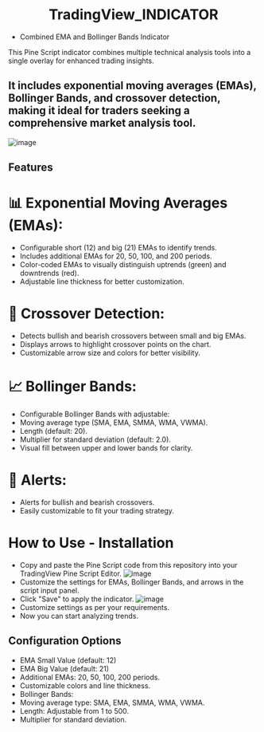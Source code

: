 ﻿<div style="text-align: center;"> 
 <h1>
 TradingView_INDICATOR
 </h1>
</div>
 
- Combined EMA and Bollinger Bands Indicator

This Pine Script indicator combines multiple technical analysis tools into a single overlay for enhanced trading insights.

It includes exponential moving averages (EMAs), Bollinger Bands, and crossover detection, making it ideal for traders seeking a comprehensive market analysis tool.
---
![image](https://github.com/user-attachments/assets/495a4bd6-fad9-4a4b-a35c-a76d64468b4e)

## Features
  
# 📊 Exponential Moving Averages (EMAs):
- Configurable short (12) and big (21) EMAs to identify trends.
- Includes additional EMAs for 20, 50, 100, and 200 periods.
- Color-coded EMAs to visually distinguish uptrends (green) and downtrends (red).
- Adjustable line thickness for better customization.
# 🚀 Crossover Detection:
- Detects bullish and bearish crossovers between small and big EMAs.
- Displays arrows to highlight crossover points on the chart.
- Customizable arrow size and colors for better visibility.
# 📈 Bollinger Bands:
- Configurable Bollinger Bands with adjustable:
- Moving average type (SMA, EMA, SMMA, WMA, VWMA).
- Length (default: 20).
- Multiplier for standard deviation (default: 2.0).
- Visual fill between upper and lower bands for clarity.
# 🔔 Alerts:
- Alerts for bullish and bearish crossovers.
- Easily customizable to fit your trading strategy.

# How to Use - Installation
- Copy and paste the Pine Script code from this repository into your TradingView Pine Script Editor.
 ![image](https://github.com/user-attachments/assets/7c175a12-aca2-4fd5-b907-b69f78ef3414)
- Customize the settings for EMAs, Bollinger Bands, and arrows in the script input panel.
- Click "Save" to apply the indicator.
  ![image](https://github.com/user-attachments/assets/2a857459-b9be-47af-a06d-f15e2387ea64)
- Customize settings as per your requirements.
- Now you can start analyzing trends. 

## Configuration Options
- EMA Small Value (default: 12)
- EMA Big Value (default: 21)
- Additional EMAs: 20, 50, 100, 200 periods.
- Customizable colors and line thickness.
- Bollinger Bands:
- Moving average type: SMA, EMA, SMMA, WMA, VWMA.
- Length: Adjustable from 1 to 500.
- Multiplier for standard deviation.

